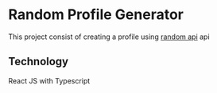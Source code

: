 # Random Profile Generator

This project consist of creating a profile using [random api](https://randomuser.me/api/) api

## Technology

React JS with Typescript

